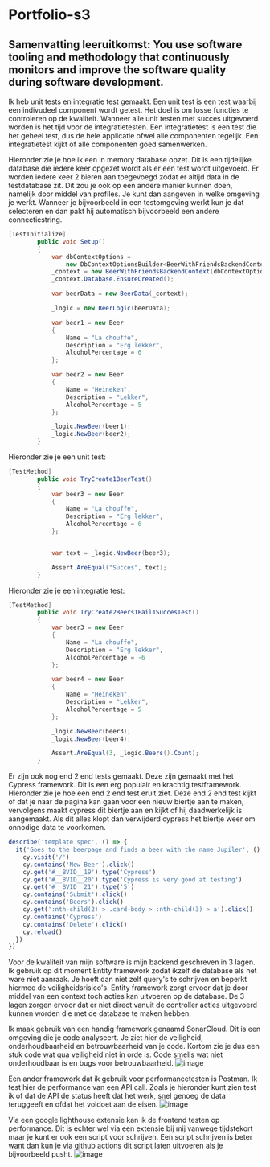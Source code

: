 # Portfolio-s3
## Samenvatting leeruitkomst: You use software tooling and methodology that continuously monitors and improve the software quality during software development.

Ik heb unit tests en integratie test gemaakt. Een unit test is een test waarbij een indivudeel component wordt getest. Het doel is om losse functies te controleren op de kwaliteit. Wanneer alle unit testen met succes uitgevoerd worden is het tijd voor de integratietesten. Een integratietest is een test die het geheel test, dus de hele applicatie ofwel alle componenten tegelijk. Een integratietest kijkt of alle componenten goed samenwerken.

Hieronder zie je hoe ik een in memory database opzet. Dit is een tijdelijke database die iedere keer opgezet wordt als er een test wordt uitgevoerd. Er worden iedere keer 2 bieren aan toegevoegd zodat er altijd data in de testdatabase zit. Dit zou je ook op een andere manier kunnen doen, namelijk door middel van profiles. Je kunt dan aangeven in welke omgeving je werkt. Wanneer je bijvoorbeeld in een testomgeving werkt kun je dat selecteren en dan pakt hij automatisch bijvoorbeeld een andere connectiestring.

```c#
[TestInitialize]
        public void Setup()
        {
            var dbContextOptions =
                new DbContextOptionsBuilder<BeerWithFriendsBackendContext>().UseInMemoryDatabase("TestDb");
            _context = new BeerWithFriendsBackendContext(dbContextOptions.Options);
            _context.Database.EnsureCreated();

            var beerData = new BeerData(_context);

            _logic = new BeerLogic(beerData);

            var beer1 = new Beer
            {
                Name = "La chouffe",
                Description = "Erg lekker",
                AlcoholPercentage = 6
            };

            var beer2 = new Beer
            {
                Name = "Heineken",
                Description = "Lekker",
                AlcoholPercentage = 5
            };

            _logic.NewBeer(beer1);
            _logic.NewBeer(beer2);
        }
```

Hieronder zie je een unit test:

```c#
[TestMethod]
        public void TryCreate1BeerTest()
        {
            var beer3 = new Beer
            {
                Name = "La chouffe",
                Description = "Erg lekker",
                AlcoholPercentage = 6
            };


            var text = _logic.NewBeer(beer3);

            Assert.AreEqual("Succes", text);
        }
 ```

Hieronder zie je een integratie test: 

```c#
[TestMethod]
        public void TryCreate2Beers1Fail1SuccesTest()
        {
            var beer3 = new Beer
            {
                Name = "La chouffe",
                Description = "Erg lekker",
                AlcoholPercentage = -6
            };

            var beer4 = new Beer
            {
                Name = "Heineken",
                Description = "Lekker",
                AlcoholPercentage = 5
            };

            _logic.NewBeer(beer3);
            _logic.NewBeer(beer4);

            Assert.AreEqual(3, _logic.Beers().Count);
        }
 ```

Er zijn ook nog end 2 end tests gemaakt. Deze zijn gemaakt met het Cypress framework. Dit is een erg populair en krachtig testframework. Hieronder zie je hoe een end 2 end test eruit ziet. Deze end 2 end test kijkt of dat je naar de pagina kan gaan voor een nieuw biertje aan te maken, vervolgens maakt cypress dit biertje aan en kijkt of hij daadwerkelijk is aangemaakt. Als dit alles klopt dan verwijderd cypress het biertje weer om onnodige data te voorkomen.

```js
describe('template spec', () => {
  it('Goes to the beerpage and finds a beer with the name Jupiler', () => {
    cy.visit('/')
    cy.contains('New Beer').click()
    cy.get('#__BVID__19').type('Cypress')
    cy.get('#__BVID__20').type('Cypress is very good at testing')
    cy.get('#__BVID__21').type('5')
    cy.contains('Submit').click()
    cy.contains('Beers').click()
    cy.get(':nth-child(2) > .card-body > :nth-child(3) > a').click()
    cy.contains('Cypress')
    cy.contains('Delete').click()
    cy.reload()
  })
})
```
Voor de kwaliteit van mijn software is mijn backend geschreven in 3 lagen. Ik gebruik op dit moment Entity framework zodat ikzelf de database als het ware niet aanraak. Je hoeft dan niet zelf query's te schrijven en beperkt hiermee de veiligheidsrisico's. Entity framework zorgt ervoor dat je door middel van een context toch acties kan uitvoeren op de database. De 3 lagen zorgen ervoor dat er niet direct vanuit de controller acties uitgevoerd kunnen worden die met de database te maken hebben.

Ik maak gebruik van een handig framework genaamd SonarCloud. Dit is een omgeving die je code analyseert. Je ziet hier de veiligheid, onderhoudbaarheid en betrouwbaarheid van je code. Kortom zie je dus een stuk code wat qua veiligheid niet in orde is. Code smells wat niet onderhoudbaar is en bugs voor betrouwbaarheid. 
![image](https://user-images.githubusercontent.com/113422379/211168406-d2168406-a9db-49d4-869e-ed34c555fee4.png)

Een ander framework dat ik gebruik voor performancetesten is Postman. Ik test hier de performance van een API call. Zoals je hieronder kunt zien test ik of dat de API de status heeft dat het werk, snel genoeg de data teruggeeft en ofdat het voldoet aan de eisen.
![image](https://user-images.githubusercontent.com/113422379/211668948-164296e3-18cb-4802-8b33-4b15162276cb.png)

Via een google lighthouse extensie kan ik de frontend testen op performance. Dit is echter wel via een extensie bij mij vanwege tijdstekort maar je kunt er ook een script voor schrijven. Een script schrijven is beter want dan kun je via github actions dit script laten uitvoeren als je bijvoorbeeld pusht.
![image](https://user-images.githubusercontent.com/113422379/211669900-1162d03f-d8ee-4a70-8c5d-da95c2082a89.png)

